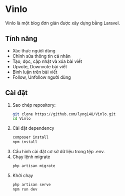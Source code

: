 # Vinlo

Vinlo là một blog đơn giản được xây dựng bằng Laravel.

## Tính năng

- Xác thực người dùng
- Chỉnh sửa thông tin cá nhân
- Tạo, đọc, cập nhật và xóa bài viết
- Upvote, Downvote bài viết
- Bình luận trên bài viết
- Follow, Unfollow người dùng

## Cài đặt

1. Sao chép repository:
   ```sh
   git clone https://github.com/lyng148/Vinlo.git
   cd Vinlo
2. Cài đặt dependency
    ```sh
   composer install
   npm install
3. Cấu hình cài đặt cơ sở dữ liệu trong tệp .env.
4. Chạy lệnh migrate
   ```sh
   php artisan migrate
5. Khởi chạy
    ```sh
   php artisan serve
   npm run dev

